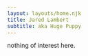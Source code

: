 ```yaml
---
layout: layouts/home.njk
title: Jared Lambert
subtitle: aka Huge Puppy
---
```


nothing of interest here.

